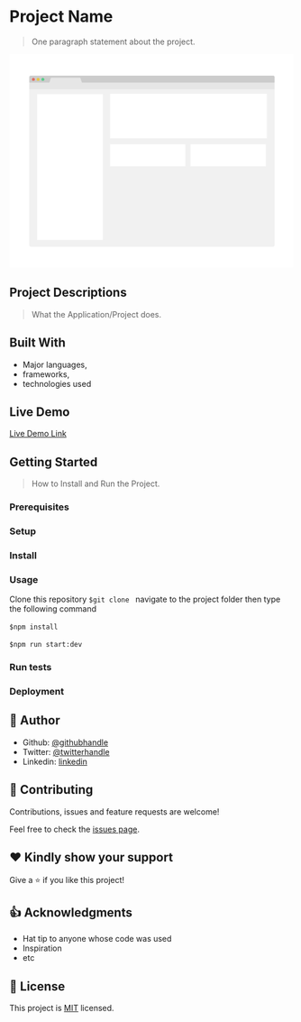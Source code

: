 # Project Name

> One paragraph statement about the project.

![screenshot](./app_screenshot.png)

## Project Descriptions

> What the Application/Project does.

## Built With

- Major languages,
- frameworks,
- technologies used

## Live Demo

[Live Demo Link](https://livedemo.com)

## Getting Started

> How to Install and Run the Project.

### Prerequisites

### Setup

### Install

### Usage
Clone this repository 
 `$git clone ` 
 navigate to the project folder then type the following command

 `$npm install `
 
 `$npm run start:dev`

### Run tests

### Deployment

## 👤 Author

- Github: [@githubhandle](https://github.com/githubhandle)
- Twitter: [@twitterhandle](https://twitter.com/twitterhandle)
- Linkedin: [linkedin](https://linkedin.com/linkedinhandle)

## 🤝 Contributing

Contributions, issues and feature requests are welcome!

Feel free to check the [issues page](issues/).

## :heart: Kindly show your support

Give a ⭐️ if you like this project!

## :thumbsup: Acknowledgments

- Hat tip to anyone whose code was used
- Inspiration
- etc

## 📝 License

This project is [MIT](lic.url) licensed.
